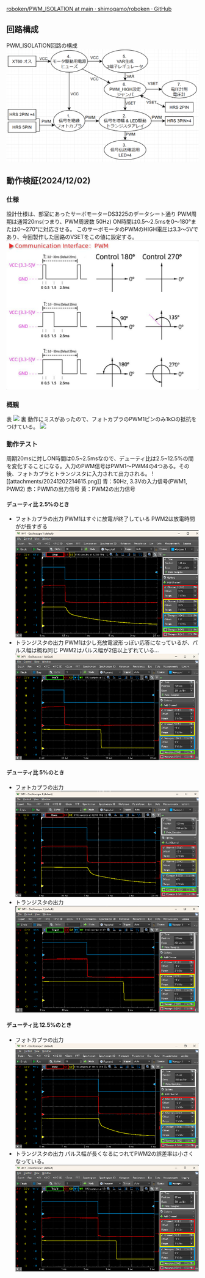 [roboken/PWM\_ISOLATION at main · shimogamo/roboken · GitHub](https://github.com/shimogamo/roboken/tree/main/PWM_ISOLATION)

## 回路構成
PWM_ISOLATION回路の構成
![回路構成](attachments/Block_Diagram.png)

## 動作検証(2024/12/02)
### 仕様
設計仕様は、部室にあったサーボモーターDS3225のデータシート通り
PWM周期は通常20ms(つまり、PWM周波数 50Hz)
ON時間は0.5～2.5msを0～180°または0～270°に対応させる。
このサーボモータのPWMのHIGH電圧は3.3～5Vであり、今回製作した回路のVSETをこの値に設定する。
![a](attachments/20241202150403.png)
### 概観
表
![](attachments/20241202151327.png|400)
裏
動作にミスがあったので、フォトカプラのPWM1ピンのみ1kΩの抵抗をつけている。
![](attachments/20241202151345.png|400)
### 動作テスト
周期20msに対しON時間は0.5~2.5msなので、デューティ比は2.5~12.5%の間を変化することになる。入力のPWM信号はPWM1～PWM4の4つある。その後、フォトカプラとトランジスタに入力されて出力される。
![[attachments/20241202214615.png]]
青：50Hz, 3.3Vの入力信号(PWM1, PWM2)
赤：PWM1の出力信号
黄：PWM2の出力信号


#### デューティ比 2.5%のとき
-  フォトカプラの出力
PWM1はすぐに放電が終了している
PWM2は放電時間がが長すぎる
![](attachments/20241202155415.png)
- トランジスタの出力
PWM1は少し充放電波形っぽい応答になっているが、パルス幅は概ね同じ
PWM2はパルス幅が2倍以上ずれている...
![](attachments/20241202152222.png)
####  デューティ比 5%のとき
- フォトカプラの出力
![](attachments/20241202155452.png)
- トランジスタの出力
![](attachments/20241202152303.png)
#### デューティ比 12.5%のとき
-  フォトカプラの出力
![](attachments/20241202155605.png)
- トランジスタの出力
パルス幅が長くなるにつれてPWM2の誤差率は小さくなっている。
![](attachments/20241202152503.png)